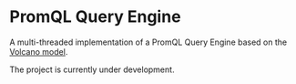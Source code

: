 # PromQL Query Engine

A multi-threaded implementation of a PromQL Query Engine based on the [Volcano model](https://paperhub.s3.amazonaws.com/dace52a42c07f7f8348b08dc2b186061.pdf).

The project is currently under development.
